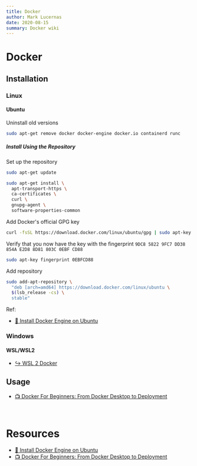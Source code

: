 ```yaml
---
title: Docker
author: Mark Lucernas
date: 2020-08-15
summary: Docker wiki
---
```



# Docker

## Installation

### Linux

#### Ubuntu

Uninstall old versions

```sh
sudo apt-get remove docker docker-engine docker.io containerd runc
```

##### Install Using the Repository

Set up the repository

```sh
sudo apt-get update

sudo apt-get install \
  apt-transport-https \
  ca-certificates \
  curl \
  gnupg-agent \
  software-properties-common
```

Add Docker's official GPG key

```sh
curl -fsSL https://download.docker.com/linux/ubuntu/gpg | sudo apt-key add -
```

Verify that you now have the key with the fingerprint `9DC8 5822 9FC7 DD38 854A
E2D8 8D81 803C 0EBF CD88`

```sh
sudo apt-key fingerprint 0EBFCD88
```

Add repository

```sh
sudo add-apt-repository \
  "deb [arch=amd64] https://download.docker.com/linux/ubuntu \
  $(lsb_release -cs) \
  stable"
```

Ref:

- [📄 Install Docker Engine on Ubuntu](https://docs.docker.com/engine/install/ubuntu/)


### Windows

#### WSL/WSL2

- [↪ WSL 2 Docker](wsl/docker)


## Usage

- [📺 Docker For Beginners: From Docker Desktop to Deployment](https://www.youtube.com/watch?v=i7ABlHngi1Q)


<br>

# Resources

- [📄 Install Docker Engine on Ubuntu](https://docs.docker.com/engine/install/ubuntu/)
- [📺 Docker For Beginners: From Docker Desktop to Deployment](https://www.youtube.com/watch?v=i7ABlHngi1Q)

